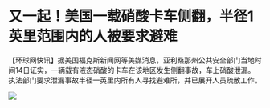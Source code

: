 # 又一起！美国一载硝酸卡车侧翻，半径1英里范围内的人被要求避难

【环球网快讯】据美国福克斯新闻网等美媒消息，亚利桑那州公共安全部门当地时间14日证实，一辆载有液态硝酸的卡车在该地区发生侧翻事故，车上硝酸泄漏。执法部门要求泄漏事故半径一英里内所有人寻找避难所，并已展开人员疏散工作。

![](https://inews.gtimg.com/newsapp_bt/0/15666096331/1000)


